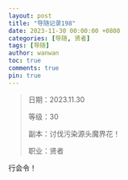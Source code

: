 ```yaml
---
layout: post
title: "导随记录198"
date: 2023-11-30 00:00:00 +0800
categories: [导随, 贤者]
tags: [导随]
author: wanwan
toc: true
comments: true
pin: true
---
```

> 日期：2023.11.30
>
> 等级：30
>
> 副本：讨伐污染源头魔界花！
>
> 职业：贤者

行会令！